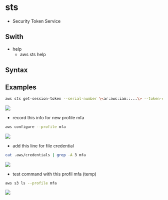 # sts
* Security Token Service

## Swith
* help
    * aws sts help

## Syntax

## Examples
````bash
aws sts get-session-token --serial-number \<ar:aws:iam::...\> --token-code \<...\>
````
[<img src="https://i.imgur.com/oOpEawi.png">](https://i.imgur.com/oOpEawi.png)


* record this info for new profile mfa
````bash
aws configure --profile mfa
````
[<img src="https://i.imgur.com/X49fVAJ.png">](https://i.imgur.com/X49fVAJ.png)

* add this line for file credential

```bash
cat .aws/credentials | grep -A 3 mfa
````
[<img src="https://i.imgur.com/YBrYQJL.png">](https://i.imgur.com/YBrYQJL.png)

* test command with this profil mfa (temp)
````bash
aws s3 ls --profile mfa
````

[<img src="https://i.imgur.com/ig0xfFT.png">](https://i.imgur.com/ig0xfFT.png)
